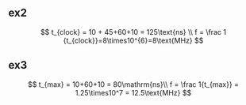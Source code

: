 ## ex2

$$
t_{clock} = 10 + 45+60+10 = 125\text{ns} \\
f = \frac 1 {t_{clock}}=8\times10^{6}=8\text{MHz}
$$

## ex3

$$
t_{max} = 10+60+10 = 80\mathrm{ns}\\
f = \frac 1{t_{max}} = 1.25\times10^7 = 12.5\text{MHz}
$$


